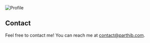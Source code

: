 <img src="logo192.png" alt="Profile"/>

## Contact

Feel free to contact me! You can reach me at [contact@parthib.com](mailto:contact@parthib.com).
